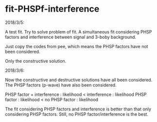 # fit-PHSPf-interference

2018/3/5:

A test fit.
Try to solve problem of fit.
A simultaneous fit considering PHSP factors and interference between signal and 3-boby background.

Just copy the codes from pee, which means the PHSP factors have not been considered.

Only the constructive solution.

2018/3/6:

Now the constructive and destructive solutions have all been considered.
The PHSP factors (p-wave) have also been considered.

PHSP factor + interference : likelihood < interference : likelihood
PHSP factor : likelihood < no PHSP factor : likelihood

The fit considering PHSP factors and interference is better than that only considering PHSP factors.
Still, no PHSP factor/interference is the best.
